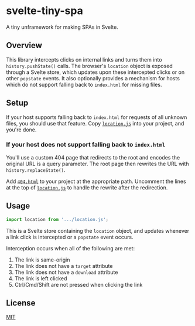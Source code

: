 # svelte-tiny-spa

A tiny unframework for making SPAs in Svelte.

## Overview

This library intercepts clicks on internal links and turns them into `history.pushState()` calls. The browser's `location` object is exposed through a Svelte store, which updates upon these intercepted clicks or on other `popstate` events. It also optionally provides a mechanism for hosts which do not support falling back to `index.html` for missing files.

## Setup

If your host supports falling back to `index.html` for requests of all unknown files, you should use that feature. Copy [`location.js`](location.js) into your project, and you're done.

### If your host does not support falling back to `index.html`

You'll use a custom 404 page that redirects to the root and encodes the original URL is a query parameter. The root page then rewrites the URL with `history.replaceState()`.

Add [`404.html`](404.html) to your project at the appropriate path. Uncomment the lines at the top of [`location.js`](location.js) to handle the rewrite after the redirection.

## Usage

```js
import location from '.../location.js';
```

This is a Svelte store containing the `location` object, and updates whenever a link click is intercepted or a `popstate` event occurs.

Interception occurs when all of the following are met:

1. The link is same-origin
1. The link does not have a `target` attribute
1. The link does not have a `download` attribute
1. The link is left clicked
1. Ctrl/Cmd/Shift are not pressed when clicking the link

## License

[MIT](LICENSE)
